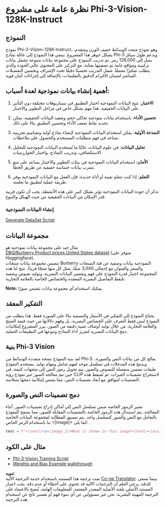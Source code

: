 <!--
CO_OP_TRANSLATOR_METADATA:
{
  "original_hash": "e0a07fd2a30fe2af30b1373df207a5bf",
  "translation_date": "2025-05-07T10:20:34+00:00",
  "source_file": "md/03.FineTuning/FineTuning_Phi-3-visionWandB.md",
  "language_code": "ar"
}
-->
# نظرة عامة على مشروع Phi-3-Vision-128K-Instruct

## النموذج

نموذج Phi-3-Vision-128K-Instruct، وهو نموذج متعدد الوسائط خفيف الوزن ومتقدم، يشكل جوهر هذا المشروع. ينتمي هذا النموذج إلى عائلة نماذج Phi-3 ويدعم طول سياق يصل إلى 128,000 رمز. تم تدريب النموذج على مجموعة بيانات متنوعة تشمل بيانات تركيبية ومواقع عامة تم تصفيتها بعناية، مع التركيز على المحتوى عالي الجودة والذي يتطلب تفكيرًا معمقًا. شمل التدريب تحسينًا دقيقًا تحت الإشراف وتحسين التفضيلات المباشر لضمان الالتزام الدقيق بالتعليمات، بالإضافة إلى إجراءات أمان قوية.

## أهمية إنشاء بيانات نموذجية لعدة أسباب:

1. **الاختبار**: تتيح البيانات النموذجية اختبار التطبيق في سيناريوهات مختلفة دون التأثير على البيانات الحقيقية. هذا مهم بشكل خاص في مراحل التطوير والاختبار.

2. **تحسين الأداء**: باستخدام بيانات نموذجية تحاكي حجم وتعقيد البيانات الحقيقية، يمكن تحديد نقاط ضعف الأداء وتحسين التطبيق بناءً على ذلك.

3. **النمذجة الأولية**: يمكن استخدام البيانات النموذجية لإنشاء نماذج أولية وتصاميم تجريبية تساعد في فهم متطلبات المستخدم والحصول على ملاحظات.

4. **تحليل البيانات**: في علوم البيانات، غالبًا ما تُستخدم البيانات النموذجية للتحليل الاستكشافي، وتدريب النماذج، واختبار الخوارزميات.

5. **الأمان**: استخدام البيانات النموذجية في بيئات التطوير والاختبار يساعد على منع تسرب بيانات حساسة حقيقية عن طريق الخطأ.

6. **التعلم**: إذا كنت تتعلم تقنية أو أداة جديدة، فإن العمل مع البيانات النموذجية يوفر طريقة عملية لتطبيق ما تعلمته.

تذكر أن جودة البيانات النموذجية تؤثر بشكل كبير على هذه الأنشطة. يجب أن تكون قريبة قدر الإمكان من البيانات الحقيقية من حيث الهيكل والتنوع.

### إنشاء البيانات النموذجية
[Generate DataSet Script](./CreatingSampleData.md)

## مجموعة البيانات

مثال جيد على مجموعة بيانات نموذجية هو [DBQ/Burberry.Product.prices.United.States dataset](https://huggingface.co/datasets/DBQ/Burberry.Product.prices.United.States) (متوفر على Huggingface).  
تتضمن مجموعة بيانات منتجات Burberry النموذجية بيانات وصفية عن فئة المنتجات والسعر والعنوان مع إجمالي 3,040 صفًا، يمثل كل منها منتجًا فريدًا. تتيح لنا هذه المجموعة اختبار قدرة النموذج على فهم وتفسير البيانات البصرية، وتوليد نصوص وصفية تلتقط التفاصيل البصرية المعقدة والخصائص الخاصة بالعلامة التجارية.

**Note:** يمكنك استخدام أي مجموعة بيانات تتضمن صورًا.

## التفكير المعقد

يحتاج النموذج إلى التفكير في الأسعار والتسمية بناءً على الصورة فقط. هذا يتطلب من النموذج ليس فقط التعرف على الخصائص البصرية، بل وفهم دلالاتها من حيث قيمة المنتج والعلامة التجارية. من خلال توليد أوصاف نصية دقيقة من الصور، يبرز المشروع إمكانيات دمج البيانات البصرية لتعزيز أداء النماذج وتنوعها في التطبيقات العملية.

## بنية Phi-3 Vision

تُعد بنية النموذج نسخة متعددة الوسائط من Phi-3. يعالج كل من بيانات النص والصورة، ويدمج هذه المدخلات في تسلسل موحد لفهم شامل ومهام توليد. يستخدم النموذج طبقات تضمين منفصلة للنصوص والصور. يتم تحويل رموز النص إلى متجهات كثيفة، في حين تتم معالجة الصور عبر نموذج رؤية CLIP لاستخراج تضمينات الميزات. ثم تُسقط هذه التضمينات لتتوافق مع أبعاد تضمينات النص، مما يضمن إمكانية دمجها بسلاسة.

## دمج تضمينات النص والصورة

تشير الرموز الخاصة ضمن تسلسل النص إلى أماكن إدراج تضمينات الصور. أثناء المعالجة، يتم استبدال هذه الرموز الخاصة بالتضمينات المقابلة للصور، مما يسمح للنموذج بالتعامل مع النص والصور كتسلسل واحد. يتم تنسيق المطالبة لمجموعة البيانات الخاصة بنا باستخدام الرمز الخاص <|image|> كما يلي:

```python
text = f"<|user|>\n<|image_1|>What is shown in this image?<|end|><|assistant|>\nProduct: {row['title']}, Category: {row['category3_code']}, Full Price: {row['full_price']}<|end|>"
```

## مثال على الكود
- [Phi-3-Vision Training Script](../../../../code/03.Finetuning/Phi-3-vision-Trainingscript.py)
- [Weights and Bias Example walkthrough](https://wandb.ai/byyoung3/mlnews3/reports/How-to-fine-tune-Phi-3-vision-on-a-custom-dataset--Vmlldzo4MTEzMTg3)

**تنويه**:  
تمت ترجمة هذا المستند باستخدام خدمة الترجمة الآلية [Co-op Translator](https://github.com/Azure/co-op-translator). بينما نسعى للدقة، يرجى العلم أن الترجمات الآلية قد تحتوي على أخطاء أو عدم دقة. يجب اعتبار المستند الأصلي بلغته الأصلية المصدر المعتمد. للمعلومات الهامة، يُنصح بالاعتماد على الترجمة المهنية البشرية. نحن غير مسؤولين عن أي سوء فهم أو تفسير ناتج عن استخدام هذه الترجمة.
